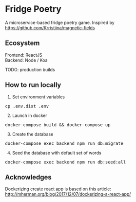 # Fridge Poetry

A microservice-based fridge poetry game. Inspired by https://github.com/Krristiina/magnetic-fields

## Ecosystem

Frontend: ReactJS<br>
Backend: Node / Koa

TODO: production builds

## How to run locally

1. Set environment variables

<pre>cp .env.dist .env</pre>

2. Launch in docker

<pre>docker-compose build && docker-compose up</pre>

3. Create the database

<pre>docker-compose exec backend npm run db:migrate</pre>

4. Seed the database with default set of words

<pre>docker-compose exec backend npm run db:seed:all</pre>

## Acknowledges

Dockerizing create react app is based on this article:
http://mherman.org/blog/2017/12/07/dockerizing-a-react-app/



